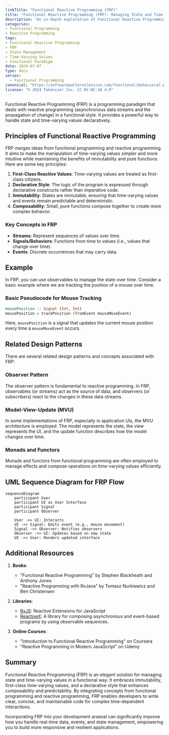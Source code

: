 ```yaml
---
linkTitle: "Functional Reactive Programming (FRP)"
title: "Functional Reactive Programming (FRP): Managing State and Time-Varying Values in a Functional Way"
description: "An in-depth exploration of Functional Reactive Programming (FRP), focusing on managing state and time-varying values in a functional manner. This article delves into the principles, design patterns, and related concepts in FRP."
categories:
- Functional Programming
- Reactive Programming
tags:
- Functional Reactive Programming
- FRP
- State Management
- Time-Varying Values
- Functional Paradigm
date: 2024-07-07
type: docs
series:
  - Functional Programming
canonical: "https://softwarepatternslexicon.com/functional/behavioral-patterns/event-processing/functional-reactive-programming-(frp)"
license: "© 2024 Tokenizer Inc. CC BY-NC-SA 4.0"
---
```


Functional Reactive Programming (FRP) is a programming paradigm that deals with reactive programming (asynchronous data streams and the propagation of change) in a functional style. It provides a powerful way to handle state and time-varying values declaratively.

## Principles of Functional Reactive Programming

FRP merges ideas from functional programming and reactive programming. It aims to make the manipulation of time-varying values simpler and more intuitive while maintaining the benefits of immutability and pure functions. Here are some key principles:

1. **First-Class Reactive Values**: Time-varying values are treated as first-class citizens.
2. **Declarative Style**: The logic of the program is expressed through declarative constructs rather than imperative code.
3. **Immutability**: States are immutable, ensuring that time-varying values and events remain predictable and deterministic.
4. **Composability**: Small, pure functions compose together to create more complex behavior.

### Key Concepts in FRP

- **Streams**: Represent sequences of values over time.
- **Signals/Behaviors**: Functions from time to values (i.e., values that change over time).
- **Events**: Discrete occurrences that may carry data.

## Example

In FRP, you can use observables to manage the state over time. Consider a basic example where we are tracking the position of a mouse over time.

### Basic Pseudocode for Mouse Tracking

```haskell
mousePosition :: Signal (Int, Int)
mousePosition = trackPosition (fromEvent mouseMoveEvent)
```

Here, `mousePosition` is a signal that updates the current mouse position every time a `mouseMoveEvent` occurs.

## Related Design Patterns

There are several related design patterns and concepts associated with FRP:

### Observer Pattern
The observer pattern is fundamental to reactive programming. In FRP, observables (or streams) act as the source of data, and observers (or subscribers) react to the changes in these data streams.

### Model-View-Update (MVU)
In some implementations of FRP, especially in application UIs, the MVU architecture is employed. The model represents the state, the view represents the UI, and the update function describes how the model changes over time.

### Monads and Functors
Monads and functors from functional programming are often employed to manage effects and compose operations on time-varying values efficiently.

## UML Sequence Diagram for FRP Flow

```mermaid
sequenceDiagram
    participant User
    participant UI as User Interface
    participant Signal
    participant Observer

    User ->> UI: Interacts
    UI ->> Signal: Emits event (e.g., mouse movement)
    Signal ->> Observer: Notifies observers
    Observer ->> UI: Updates based on new state
    UI ->> User: Renders updated interface
```

## Additional Resources

1. **Books**:
   - "Functional Reactive Programming" by Stephen Blackheath and Anthony Jones
   - "Reactive Programming with RxJava" by Tomasz Nurkiewicz and Ben Christensen

2. **Libraries**:
   - [RxJS](https://rxjs.dev/): Reactive Extensions for JavaScript
   - [ReactiveX](http://reactivex.io/): A library for composing asynchronous and event-based programs by using observable sequences.

3. **Online Courses**:
   - "Introduction to Functional Reactive Programming" on Coursera
   - "Reactive Programming in Modern JavaScript" on Udemy

## Summary

Functional Reactive Programming (FRP) is an elegant solution for managing state and time-varying values in a functional way. It embraces immutability, first-class time-varying values, and a declarative style that enhances composability and predictability. By integrating concepts from functional programming and reactive programming, FRP enables developers to write clear, concise, and maintainable code for complex time-dependent interactions.

Incorporating FRP into your development arsenal can significantly improve how you handle real-time data, events, and state management, empowering you to build more responsive and resilient applications.
